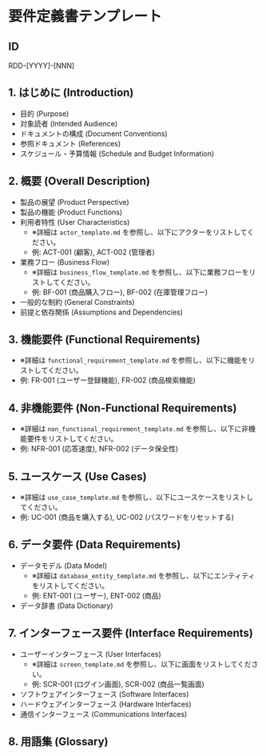 # 要件定義書テンプレート

## ID

RDD-[YYYY]-[NNN]

## 1. はじめに (Introduction)

- 目的 (Purpose)
- 対象読者 (Intended Audience)
- ドキュメントの構成 (Document Conventions)
- 参照ドキュメント (References)
- スケジュール・予算情報 (Schedule and Budget Information)

## 2. 概要 (Overall Description)

- 製品の展望 (Product Perspective)
- 製品の機能 (Product Functions)
- 利用者特性 (User Characteristics)
  - ※詳細は `actor_template.md` を参照し、以下にアクターをリストしてください。
  - 例: ACT-001 (顧客), ACT-002 (管理者)
- 業務フロー (Business Flow)
  - ※詳細は `business_flow_template.md`
    を参照し、以下に業務フローをリストしてください。
  - 例: BF-001 (商品購入フロー), BF-002 (在庫管理フロー)
- 一般的な制約 (General Constraints)
- 前提と依存関係 (Assumptions and Dependencies)

## 3. 機能要件 (Functional Requirements)

- ※詳細は `functional_requirement_template.md`
  を参照し、以下に機能をリストしてください。
- 例: FR-001 (ユーザー登録機能), FR-002 (商品検索機能)

## 4. 非機能要件 (Non-Functional Requirements)

- ※詳細は `non_functional_requirement_template.md`
  を参照し、以下に非機能要件をリストしてください。
- 例: NFR-001 (応答速度), NFR-002 (データ保全性)

## 5. ユースケース (Use Cases)

- ※詳細は `use_case_template.md`
  を参照し、以下にユースケースをリストしてください。
- 例: UC-001 (商品を購入する), UC-002 (パスワードをリセットする)

## 6. データ要件 (Data Requirements)

- データモデル (Data Model)
  - ※詳細は `database_entity_template.md`
    を参照し、以下にエンティティをリストしてください。
  - 例: ENT-001 (ユーザー), ENT-002 (商品)
- データ辞書 (Data Dictionary)

## 7. インターフェース要件 (Interface Requirements)

- ユーザーインターフェース (User Interfaces)
  - ※詳細は `screen_template.md` を参照し、以下に画面をリストしてください。
  - 例: SCR-001 (ログイン画面), SCR-002 (商品一覧画面)
- ソフトウェアインターフェース (Software Interfaces)
- ハードウェアインターフェース (Hardware Interfaces)
- 通信インターフェース (Communications Interfaces)

## 8. 用語集 (Glossary)
